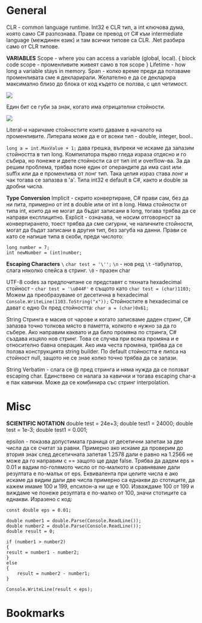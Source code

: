 # General
CLR - common language runtime.
Int32 е CLR тип, а int ключова дума, която само C# разпознава. Прави се превод от C# към intermediate language (междинен език) и там всички типове са CLR.
.Net разбира само от CLR типове.

**VARIABLES**
Scope - where you can access a variable (global, local).
{ block code scope - променливите живеят само в тоя scope }
Lifetime - how long a variable stays in memory.
Span - колко време преди да ползваме променливата сме я декларирали. Желателно е да се декларира максимално близо до блока от код където се ползва, с цел четимост.

![](https://github.com/GerardSh/SoftwareUniversity/blob/main/a/Pasted%20image%2020231228201450.png)

Eдин бит се губи за знак, когато има отрицателни стойности.

![](https://github.com/GerardSh/SoftwareUniversity/blob/main/a/Pasted%20image%2020231228202938.png)

Literal-и наричаме стойностите които даваме в началото на променливите. Литерала може да е от всеки тип - double, integer, bool.. 

`long a = int.MaxValue + 1;` дава грешка, въпреки че искаме да запазим стойността в тип long. Компилатора първо гледа израза отдясно и го събира, но понеже и двете стойности са от тип int и overflow-ва. За да решим проблема, трябва поне един от операндите да има cast или suffix или да е променлива от лонг тип. Така целия израз става лонг и чак тогава се запазва в 'а'.
Типа int32 е default в C#, както и double за дробни числа.

**Type Conversion**
Implicit - скрито конвертиране, C# прави сам, без да ни пита, примерно от int в double или от int в long. Няма стойности от типа int, които да не могат да бъдат записани в long, тогава трябва да се направи експлицитно.
Explicit - означава, че носим отговорност за конвертирането, тоест трябва да сме сигурни, че наличните стойности, могат да бъдат записани в другия тип, без загуба на данни. Прави се като се напише типа в скоби, преди числото: 
```
long number = 7;
int newNumber = (int)number;
```

**Escaping Characters**
`\`
`char test = '\'';`
`\n` - нов ред
`\t` -табулатор, слага няколко спейса в стринг. 
`\0` - празен char

UTF-8 codes за предпочитане се представят с тяхната hexadecimal стойност -
`char test = '\u044F'` е същото като 
`char test = (char)1103;`
Можем да преобразуваме от десетична в hexadecimal
`Console.WriteLine(1103.ToString("x"));`
Стойностите в hexadecimal се дават с едно 0x пред стойността: 
`char a = (char)0x61;`

String
Стринга е масив от чарове и когато записваме даден стринг, C# запазва точно толкова място в паметта, колкото е нужно за да го събере. Ако направим каквато и да било промяна по стринга, C# създава изцяло нов стринг. Това се случва при всяка промяна и е относително бавна операция. Ако има честа промяна, трябва да се ползва конструкцията string builder.
По default стойността е липса на стойност null, защото не се знае колко точно трябва да се запази.

String Verbatim - слага се @ пред стринга и няма нужда да се ползват escaping char. Единствено се налага за кавички и тогава escaping char-a e пак кавички. Може да се комбинира със стринг interpolation.
# Misc
**SCIENTIFIC NOTATION**
double test = 24e+3;
double test1 = 24000;
double test = 1e-3;
double test1 = 0.001;

epsilon - показва допустимата граница от десетични запетаи за две числа да се считат за равни. Примерно ако искаме да проверим до втория знак след десетичната запетая 1.2578 дали е равно на 1.2566 не може да го направим с == защото ще даде false. Трябва да дадем eps = 0.01 и вадим по-голямото число от по-малкото и сравняваме дали резултата е по-малък от  eps. Еквивалента при целите числа е ако искаме да видим дали две числа примерно са еднакви до стотиците, да кажем имаме 100 и 199, епсилон-а ни ще е 100. Изваждаме 100 от 199 и виждаме че понеже резултата е по-малко от 100, значи стотиците са еднакви.
Изразено с код:
```
const double eps = 0.01;

double number1 = double.Parse(Console.ReadLine());
double number2 = double.Parse(Console.ReadLine());
double result = 0;

if (number1 > number2)
{
result = number1 - number2;
}
else
{
    result = number2 - number1;
}

Console.WriteLine(result < eps);
```

# Bookmarks 
